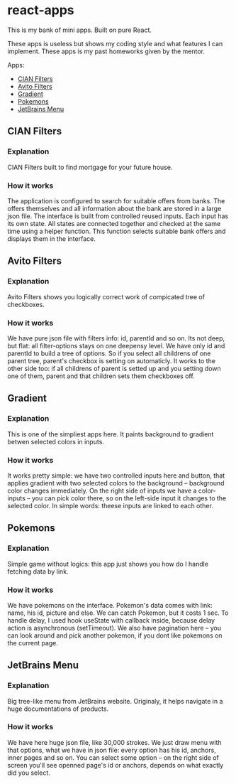 # react-apps

This is my bank of mini apps. Built on pure React.

These apps is useless but shows my coding style and what features I can implement.
These apps is my past homeworks given by the mentor.

Apps:

- [CIAN Filters](#cian-filters)
- [Avito Filters](#avito-filters)
- [Gradient](#gradient)
- [Pokemons](#pokemons)
- [JetBrains Menu](#jetbrains-menu)

## CIAN Filters

### Explanation

CIAN Filters built to find mortgage for your future house.

### How it works

The application is configured to search for suitable offers from banks. The offers themselves and all information about the bank are stored in a large json file.
The interface is built from controlled reused inputs. Each input has its own state. All states are connected together and checked at the same time using a helper function. This function selects suitable bank offers and displays them in the interface.

## Avito Filters

### Explanation

Avito Filters shows you logically correct work of compicated tree of checkboxes.

### How it works

We have pure json file with filters info: id, parentId and so on. Its not deep, but flat: all filter-options stays on one deepensy level. We have only id and parentId to build a tree of options.
So if you select all childrens of one parent tree, parent's checkbox is setting on automaticly. It works to the other side too: if all childrens of parent is setted up and you setting down one of them, parent and that children sets them checkboxes off.

## Gradient

### Explanation

This is one of the simpliest apps here. It paints background to gradient betwen selected colors in inputs.

### How it works

It works pretty simple: we have two controlled inputs here and button, that applies gradient with two selected colors to the background – background color changes immediately.
On the right side of inputs we have a color-inputs – you can pick color there, so on the left-side input it changes to the selected color. In simple words: theese inputs are linked to each other.

## Pokemons

### Explanation

Simple game without logics: this app just shows you how do I handle fetching data by link.

### How it works

We have pokemons on the interface. Pokemon's data comes with link: name, his id, picture and else.
We can catch Pokemon, but it costs 1 sec. To handle delay, I used hook useState with callback inside, because delay action is asynchronous (setTimeout).
We also have pagination here – you can look around and pick another pokemon, if you dont like pokemons on the current page.

## JetBrains Menu

### Explanation

Big tree-like menu from JetBrains website. Originaly, it helps navigate in a huge documentations of products.

### How it works

We have here huge json file, like 30,000 strokes. We just draw menu with that options, what we have in json file: every option has his id, anchors, inner pages and so on.
You can select some option – on the right side of screen you'll see openned page's id or anchors, depends on what exactly did you select. 
